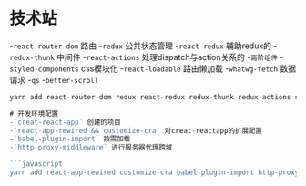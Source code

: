 # 技术站
-`react-router-dom` 路由
-`redux`   公共状态管理
-`react-redux`  辅助redux的
-`redux-thunk`   中间件
-`react-actions`  处理dispatch与action关系的
-`高阶组件`
-`styled-components`  css模块化
-`react-loadable`  路由懒加载
-`whatwg-fetch`  数据请求
-`qs`
-`better-scroll`

```javascript
yarn add react-router-dom redux react-redux redux-thunk redux-actions styled-components react-loadable whatwg-fetch

# 开发环境配置
-`creat-react-app` 创建的项目
-`react-app-rewired && customize-cra` 对creat-reactapp的扩展配置
-`babel-plugin-import` 按需加载
-`http-proxy-middleware` 进行服务器代理跨域

```javascript
yarn add react-app-rewired customize-cra babel-plugin-import http-proxy-middleware
```